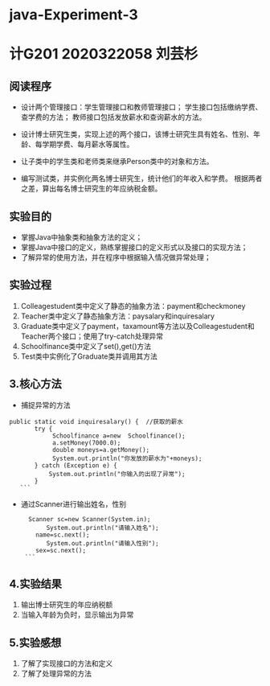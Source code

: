 # java-Experiment-3
# 计G201 2020322058    刘芸杉
## 阅读程序
+ 设计两个管理接口：学生管理接口和教师管理接口；
  学生接口包括缴纳学费、查学费的方法；
  教师接口包括发放薪水和查询薪水的方法。

+ 设计博士研究生类，实现上述的两个接口，该博士研究生具有姓名、性别、年龄、每学期学费、每月薪水等属性。    

+ 让子类中的学生类和老师类来继承Person类中的对象和方法。

+ 编写测试类，并实例化两名博士研究生，统计他们的年收入和学费。
  根据两者之差，算出每名博士研究生的年应纳税金额。

## 实验目的
+ 掌握Java中抽象类和抽象方法的定义； 
+ 掌握Java中接口的定义，熟练掌握接口的定义形式以及接口的实现方法；
+ 了解异常的使用方法，并在程序中根据输入情况做异常处理；

## 实验过程
1. Colleagestudent类中定义了静态的抽象方法：payment和checkmoney
2. Teacher类中定义了静态抽象方法：paysalary和inquiresalary
3. Graduate类中定义了payment，taxamount等方法以及Colleagestudent和Teacher两个接口；使用了try-catch处理异常
4. Schoolfinance类中定义了set(),get()方法
5. Test类中实例化了Graduate类并调用其方法
   
 ## 3.核心方法
 + 捕捉异常的方法
 ```
 public static void inquiresalary() {  //获取的薪水
		try {
			 Schoolfinance a=new  Schoolfinance();
			 a.setMoney(7000.0);
			 double moneys=a.getMoney();
			 System.out.println("你发放的薪水为"+moneys);
		} catch (Exception e) {
			System.out.println("你输入的出现了异常");
		}
    ```
```

 + 通过Scanner进行输出姓名，性别
      ```
        Scanner sc=new Scanner(System.in);
			 System.out.println("请输入姓名");
		  name=sc.next();
			 System.out.println("请输入性别");
		  sex=sc.next();
       ```
  
  ## 4.实验结果
  1. 输出博士研究生的年应纳税额
  2. 当输入年龄为负时，显示输出为异常
  
  ## 5.实验感想
  1. 了解了实现接口的方法和定义
  2. 了解了处理异常的方法
  
